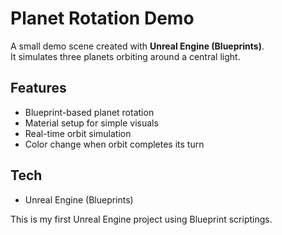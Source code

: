# Planet Rotation Demo

A small demo scene created with **Unreal Engine (Blueprints)**.  
It simulates three planets orbiting around a central light.  

## Features
- Blueprint-based planet rotation
- Material setup for simple visuals
- Real-time orbit simulation
- Color change when orbit completes its turn

## Tech
- Unreal Engine (Blueprints)

This is my first Unreal Engine project using Blueprint scriptings.
